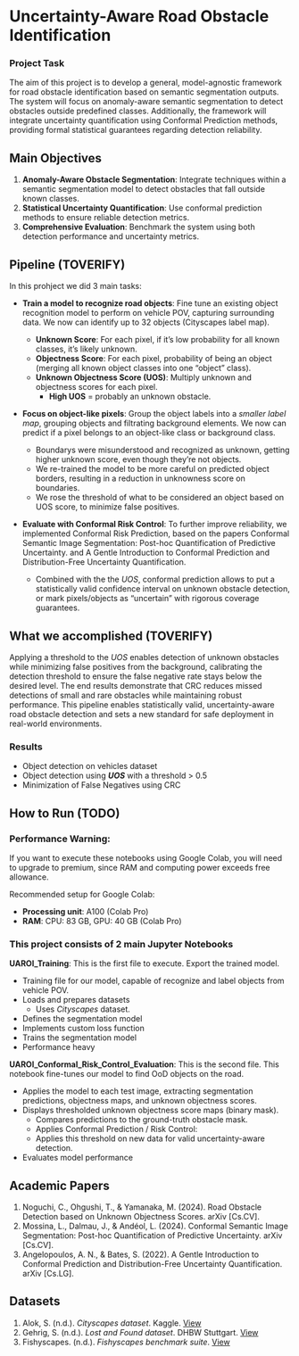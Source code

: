 # Uncertainty-Aware Road Obstacle Identification

### Project Task

The aim of this project is to develop a general, model-agnostic framework for road obstacle identification based on semantic segmentation outputs. The system will focus on anomaly-aware semantic segmentation to detect obstacles outside predefined classes. Additionally, the framework will integrate uncertainty quantification using Conformal Prediction methods, providing formal statistical guarantees regarding detection reliability.

## Main Objectives

1. **Anomaly-Aware Obstacle Segmentation**: Integrate techniques within a semantic segmentation model to detect obstacles that fall outside known classes.
2. **Statistical Uncertainty Quantification**: Use conformal prediction methods to ensure reliable detection metrics.
3. **Comprehensive Evaluation**: Benchmark the system using both detection performance and uncertainty metrics.

## Pipeline (TOVERIFY)

In this prohject we did 3 main tasks:

- **Train a model to recognize road objects**: Fine tune an existing object recognition model to perform on vehicle POV, capturing surrounding data. We now can identify up to 32 objects (Cityscapes label map).
  - **Unknown Score**: For each pixel, if it’s low probability for all known classes, it’s likely unknown.
  - **Objectness Score**: For each pixel, probability of being an object (merging all known object classes into one “object” class).
  - **Unknown Objectness Score (UOS)**: Multiply unknown and objectness scores for each pixel.
    - **High UOS** = probably an unknown obstacle.
- **Focus on object-like pixels**: Group the object labels into a _smaller label map_, grouping objects and filtrating background elements. We now can predict if a pixel belongs to an object-like class or background class.

  - Boundarys were misunderstood and recognized as unknown, getting higher unknown score, even though they’re not objects.
  - We re-trained the model to be more careful on predicted object borders, resulting in a reduction in unknowness score on boundaries.
  - We rose the threshold of what to be considered an object based on UOS score, to minimize false positives.

- **Evaluate with Conformal Risk Control**: To further improve reliability, we implemented Conformal Risk Prediction, based on the papers Conformal Semantic Image Segmentation: Post-hoc Quantification of Predictive Uncertainty. and A Gentle Introduction to Conformal Prediction and Distribution-Free Uncertainty Quantification.

  - Combined with the the _UOS_, conformal prediction allows to put a statistically valid confidence interval on unknown obstacle detection, or mark pixels/objects as “uncertain” with rigorous coverage guarantees.

## What we accomplished (TOVERIFY)

Applying a threshold to the _UOS_ enables detection of unknown obstacles while minimizing false positives from the background, calibrating the detection threshold to ensure the false negative rate stays below the desired level. The end results demonstrate that CRC reduces missed detections of small and rare obstacles while maintaining robust performance. This pipeline enables statistically valid, uncertainty-aware road obstacle detection and sets a new standard for safe deployment in real-world environments.

### Results

- Object detection on vehicles dataset
- Object detection using **_UOS_** with a threshold > 0.5
- Minimization of False Negatives using CRC

## How to Run (TODO)

### Performance Warning:

If you want to execute these notebooks using Google Colab, you will need to upgrade to premium, since RAM and computing power exceeds free allowance.

Recommended setup for Google Colab:

- **Processing unit**: A100 (Colab Pro)
- **RAM**: CPU: 83 GB, GPU: 40 GB (Colab Pro)

### This project consists of 2 main Jupyter Notebooks

**UAROI_Training**: This is the first file to execute. Export the trained model.

- Training file for our model, capable of recognize and label objects from vehicle POV.
- Loads and prepares datasets
  - Uses _Cityscapes_ dataset.
- Defines the segmentation model
- Implements custom loss function
- Trains the segmentation model
- Performance heavy

**UAROI_Conformal_Risk_Control_Evaluation**: This is the second file. This notebook fine-tunes our model to find OoD objects on the road.

- Applies the model to each test image, extracting segmentation predictions, objectness maps, and unknown objectness scores.
- Displays thresholded unknown objectness score maps (binary mask).
  - Compares predictions to the ground-truth obstacle mask.
  - Applies Conformal Prediction / Risk Control:
  - Applies this threshold on new data for valid uncertainty-aware detection.
- Evaluates model performance

## Academic Papers

1. Noguchi, C., Ohgushi, T., & Yamanaka, M. (2024). Road Obstacle Detection based on Unknown Objectness Scores. arXiv [Cs.CV].
2. Mossina, L., Dalmau, J., & Andéol, L. (2024). Conformal Semantic Image Segmentation: Post-hoc Quantification of Predictive Uncertainty. arXiv [Cs.CV].
3. Angelopoulos, A. N., & Bates, S. (2022). A Gentle Introduction to Conformal Prediction and Distribution-Free Uncertainty Quantification. arXiv [Cs.LG].

## Datasets

1. Alok, S. (n.d.). _Cityscapes dataset_. Kaggle. [View](https://www.kaggle.com/datasets/shuvoalok/cityscapes)
2. Gehrig, S. (n.d.). _Lost and Found dataset_. DHBW Stuttgart. [View](https://wwwlehre.dhbw-stuttgart.de/~sgehrig/lostAndFoundDataset/index.html)
3. Fishyscapes. (n.d.). _Fishyscapes benchmark suite_. [View](https://fishyscapes.com/)
